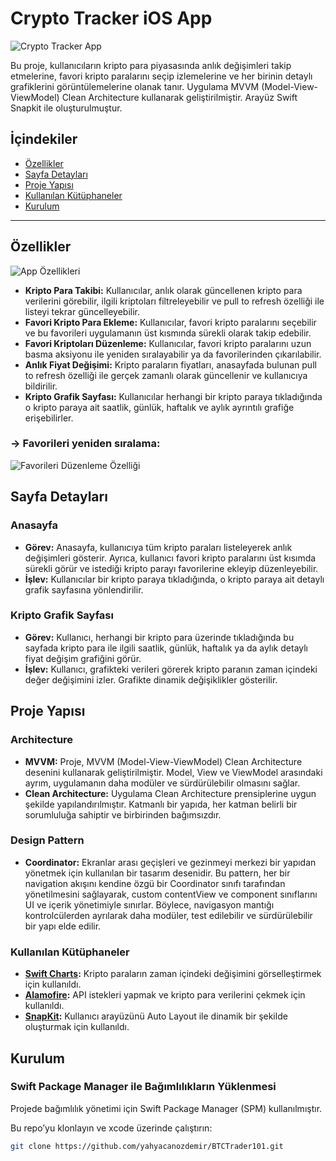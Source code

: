 # Crypto Tracker iOS App

![Crypto Tracker App](https://github.com/user-attachments/assets/14af1306-5758-4e39-bacd-dc0438dfb153)


Bu proje, kullanıcıların kripto para piyasasında anlık değişimleri takip etmelerine, favori kripto paralarını seçip izlemelerine ve her birinin detaylı grafiklerini görüntülemelerine olanak tanır. Uygulama MVVM (Model-View-ViewModel) Clean Architecture kullanarak geliştirilmiştir. Arayüz Swift Snapkit ile oluşturulmuştur.

## İçindekiler
- [Özellikler](#özellikler)
- [Sayfa Detayları](#sayfa-detayları)
- [Proje Yapısı](#proje-yapısı)
- [Kullanılan Kütüphaneler](#kullanılan-kütüphaneler)
- [Kurulum](#kurulum)

---

## Özellikler
![App Özellikleri](https://github.com/user-attachments/assets/3013af64-dc77-4bd5-bfae-ed9f6453f01f)

- **Kripto Para Takibi:** Kullanıcılar, anlık olarak güncellenen kripto para verilerini görebilir, ilgili kriptoları filtreleyebilir ve pull to refresh özelliği ile listeyi tekrar güncelleyebilir.
- **Favori Kripto Para Ekleme:** Kullanıcılar, favori kripto paralarını seçebilir ve bu favorileri uygulamanın üst kısmında sürekli olarak takip edebilir.
- **Favori Kriptoları Düzenleme:** Kullanıcılar, favori kripto paralarını uzun basma aksiyonu ile yeniden sıralayabilir ya da favorilerinden çıkarılabilir.
- **Anlık Fiyat Değişimi:** Kripto paraların fiyatları, anasayfada bulunan pull to refresh özelliği ile gerçek zamanlı olarak güncellenir ve kullanıcıya bildirilir.
- **Kripto Grafik Sayfası:** Kullanıcılar herhangi bir kripto paraya tıkladığında o kripto paraya ait saatlik, günlük, haftalık ve aylık ayrıntılı grafiğe erişebilirler.

### -> Favorileri yeniden sıralama: 
![Favorileri Düzenleme Özelliği](https://github.com/user-attachments/assets/8237245f-7ff5-4034-bc88-064c8950de0e)

## Sayfa Detayları

### Anasayfa
- **Görev:** Anasayfa, kullanıcıya tüm kripto paraları listeleyerek anlık değişimleri gösterir. Ayrıca, kullanıcı favori kripto paralarını üst kısımda sürekli görür ve istediği kripto parayı favorilerine ekleyip düzenleyebilir.
- **İşlev:** Kullanıcılar bir kripto paraya tıkladığında, o kripto paraya ait detaylı grafik sayfasına yönlendirilir.

### Kripto Grafik Sayfası
- **Görev:** Kullanıcı, herhangi bir kripto para üzerinde tıkladığında bu sayfada kripto para ile ilgili saatlik, günlük, haftalık ya da aylık detaylı fiyat değişim grafiğini görür.
- **İşlev:** Kullanıcı, grafikteki verileri görerek kripto paranın zaman içindeki değer değişimini izler. Grafikte dinamik değişiklikler gösterilir.

## Proje Yapısı

### Architecture
- **MVVM:** Proje, MVVM (Model-View-ViewModel) Clean Architecture desenini kullanarak geliştirilmiştir. Model, View ve ViewModel arasındaki ayrım, uygulamanın daha modüler ve sürdürülebilir olmasını sağlar.
- **Clean Architecture:** Uygulama Clean Architecture prensiplerine uygun şekilde yapılandırılmıştır. Katmanlı bir yapıda, her katman belirli bir sorumluluğa sahiptir ve birbirinden bağımsızdır.

### Design Pattern
- **Coordinator:** Ekranlar arası geçişleri ve gezinmeyi merkezi bir yapıdan yönetmek için kullanılan bir tasarım desenidir. Bu pattern, her bir navigation akışını kendine özgü bir Coordinator sınıfı tarafından yönetilmesini sağlayarak, custom contentView ve component sınıflarını UI ve içerik yönetimiyle sınırlar. Böylece, navigasyon mantığı kontrolcülerden ayrılarak daha modüler, test edilebilir ve sürdürülebilir bir yapı elde edilir.

### Kullanılan Kütüphaneler

- **[Swift Charts](https://github.com/danielgindi/Charts):** Kripto paraların zaman içindeki değişimini görselleştirmek için kullanıldı.
- **[Alamofire](https://github.com/Alamofire/Alamofire):** API istekleri yapmak ve kripto para verilerini çekmek için kullanıldı.
- **[SnapKit](https://github.com/SnapKit/SnapKit):** Kullanıcı arayüzünü Auto Layout ile dinamik bir şekilde oluşturmak için kullanıldı.

## Kurulum

### Swift Package Manager ile Bağımlılıkların Yüklenmesi

Projede bağımlılık yönetimi için Swift Package Manager (SPM) kullanılmıştır.

Bu repo’yu klonlayın ve xcode üzerinde çalıştırın:
   ```bash
   git clone https://github.com/yahyacanozdemir/BTCTrader101.git
